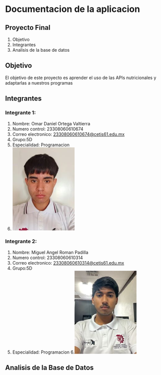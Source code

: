 # Documentacion de la aplicacion
## Proyecto Final 
  1.  Objetivo
  2.  Integrantes
  3.  Analisis de la base de datos
   
## Objetivo
El objetivo de este proyecto es aprender el uso de las APIs nutricionales y adaptarlas a nuestros programas 

## Integrantes
### Integrante 1: 
1. Nombre: Omar Daniel Ortega Valtierra
2. Numero control: 23308060610674
3. Correo electronico: 23308060610674@cetis61.edu.mx
4. Grupo:5D
5. Especialidad: Programacion
6. ![FotoOmar](Imagen_OmarOrtega.jpg)
### Integrante 2:
1. Nombre: Miguel Angel Roman Padilla 
2. Numero control: 23308060610314
3. Correo electronico:  23308060610314@cetis61.edu.mx
4. Grupo:5D
5. Especialidad: Programacion
6.![FotoMiguel](Imagen_MiguelPadilla.jpg)


  
 
## Analisis de la Base de Datos 

